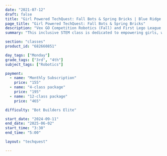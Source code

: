 ```yaml
---
date: "2021-07-12"
draft: false
title: "Girl Powered TechQuest: Fall Bots & Spring Bricks | Blue Ridge Boost"
page_title: "Girl Powered TechQuest: Fall Bots & Spring Bricks"
description: "Vex GO Competition Robotics (Fall) and First Lego League Explore (Spring)"
summary: "This inclusive STEM class is dedicated to empowering girls, while warmly welcoming and encouraging participation from all genders. Scholarships are available to ensure that financial limitations do not prevent students from joining."

section: "classes"
product_id: "682660851"

day_tags: ["Monday"]
grade_tags: ["3rd", "4th"]
subject_tags: ["Robotics"]

payment:
  - name: "Monthly Subscription"
    price: "155"
  - name: "4-class package"
    price: "195"
  - name: "12-class package"
    price: "465"

difficulty: "Bot Builders Elite"

start_date: "2024-09-11"
end_date: "2025-06-02"
start_time: "3:30"
end_time: "5:00"

layout: "techquest"

---
```

